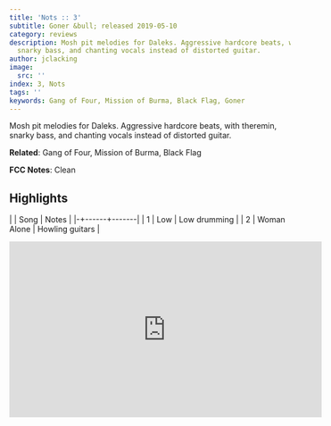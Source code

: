 ```yaml
---
title: 'Nots :: 3'
subtitle: Goner &bull; released 2019-05-10
category: reviews
description: Mosh pit melodies for Daleks. Aggressive hardcore beats, with theremin,
  snarky bass, and chanting vocals instead of distorted guitar.
author: jclacking
image:
  src: ''
index: 3, Nots
tags: ''
keywords: Gang of Four, Mission of Burma, Black Flag, Goner
---
```

Mosh pit melodies for Daleks. Aggressive hardcore beats, with theremin, snarky bass, and chanting vocals instead of distorted guitar.<!--more-->

**Related**: Gang of Four, Mission of Burma, Black Flag

**FCC Notes**: Clean

## Highlights

| | Song | Notes |
|-+------+-------|
| 1 | Low | Low drumming |
| 2 | Woman Alone | Howling guitars |

<div class="tlo-detail-video"><iframe width="560" height="315" src="https://www.youtube.com/embed/Y95nxF7R3qw" frameborder="0" allow="autoplay; encrypted-media" allowfullscreen></iframe></div>


